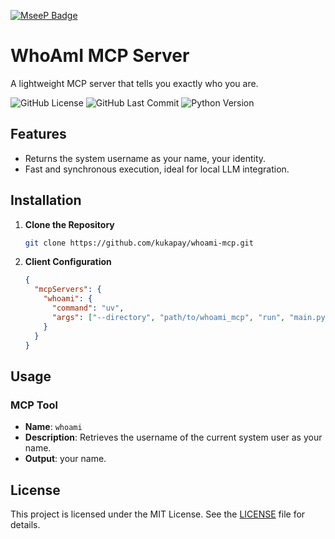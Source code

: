 [![MseeP Badge](https://mseep.net/pr/kukapay-whoami-mcp-badge.jpg)](https://mseep.ai/app/kukapay-whoami-mcp)

# WhoAmI MCP Server

A lightweight MCP server that tells you exactly who you are.

![GitHub License](https://img.shields.io/github/license/kukapay/whoami-mcp) 
![GitHub Last Commit](https://img.shields.io/github/last-commit/kukapay/whoami-mcp) 
![Python Version](https://img.shields.io/badge/python-3.10%2B-blue)


## Features
- Returns the system username as your name, your identity.
- Fast and synchronous execution, ideal for local LLM integration.

## Installation

1. **Clone the Repository**
    ```bash
    git clone https://github.com/kukapay/whoami-mcp.git
    ```

2. **Client Configuration**

    ```json
    {
      "mcpServers": {
        "whoami": {
          "command": "uv",
          "args": ["--directory", "path/to/whoami_mcp", "run", "main.py"]
        }
      }
    }
    ````

## Usage

### MCP Tool
- **Name**: `whoami`
- **Description**: Retrieves the username of the current system user as your name.
- **Output**: your name.

## License
This project is licensed under the MIT License. See the [LICENSE](LICENSE) file for details.
